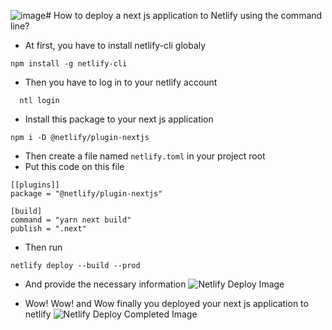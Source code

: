 ![image](https://github.com/friyad/nextjs-to-netlify/assets/86700138/40fae617-c9f3-4c6c-b518-893e96747da5)# How to deploy a next js application to Netlify using the command line?

- At first, you have to install netlify-cli globaly
```
npm install -g netlify-cli
```
- Then you have to log in to your netlify account
```
  ntl login
```
- Install this package to your next js application
```
npm i -D @netlify/plugin-nextjs
```
- Then create a file named `netlify.toml` in your project root
- Put this code on this file
```
[[plugins]]
package = "@netlify/plugin-nextjs"

[build]
command = "yarn next build"
publish = ".next"
```

- Then run
```
netlify deploy --build --prod
```
- And provide the necessary information
![Netlify Deploy Image](https://i.ibb.co/TrN2GnP/netlify-deploy.png)

- Wow! Wow! and Wow finally you deployed your next js application to netlify
![Netlify Deploy Completed Image](https://i.ibb.co/Tk6tKny/deploy-completed.png)

